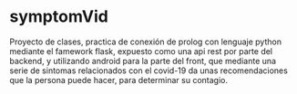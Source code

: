 # symptomVid
Proyecto de clases, practica de conexión de prolog con lenguaje python mediante el famework flask, expuesto como una api rest por parte del backend, y utilizando android para la parte del front, que mediante una serie de sintomas relacionados con el covid-19 da unas recomendaciones que la persona puede hacer, para determinar su contagio.
